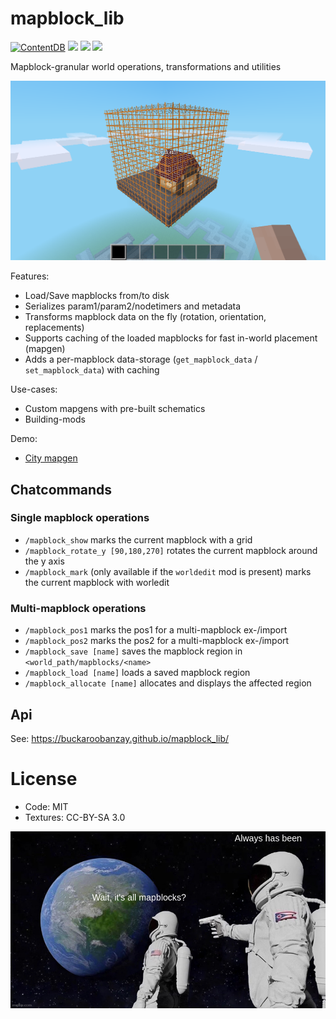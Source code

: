 
# mapblock_lib

[![ContentDB](https://content.minetest.net/packages/BuckarooBanzay/mapblock_lib/shields/downloads/)](https://content.minetest.net/packages/BuckarooBanzay/mapblock_lib/)
![](https://github.com/BuckarooBanzay/mapblock_lib/workflows/luacheck/badge.svg)
![](https://github.com/BuckarooBanzay/mapblock_lib/workflows/ldoc/badge.svg)
![](https://github.com/BuckarooBanzay/mapblock_lib/workflows/test/badge.svg)

Mapblock-granular world operations, transformations and utilities

![Screenshot](screenshot.png)

Features:

* Load/Save mapblocks from/to disk
* Serializes param1/param2/nodetimers and metadata
* Transforms mapblock data on the fly (rotation, orientation, replacements)
* Supports caching of the loaded mapblocks for fast in-world placement (mapgen)
* Adds a per-mapblock data-storage (`get_mapblock_data` / `set_mapblock_data`) with caching

Use-cases:

* Custom mapgens with pre-built schematics
* Building-mods

Demo:

* [City mapgen](https://github.com/BuckarooBanzay/citygen)

## Chatcommands

### Single mapblock operations

* `/mapblock_show` marks the current mapblock with a grid
* `/mapblock_rotate_y [90,180,270]` rotates the current mapblock around the y axis
* `/mapblock_mark` (only available if the `worldedit` mod is present) marks the current mapblock with worledit

### Multi-mapblock operations

* `/mapblock_pos1` marks the pos1 for a multi-mapblock ex-/import
* `/mapblock_pos2` marks the pos2 for a multi-mapblock ex-/import
* `/mapblock_save [name]` saves the mapblock region in `<world_path/mapblocks/<name>`
* `/mapblock_load [name]` loads a saved mapblock region
* `/mapblock_allocate [name]` allocates and displays the affected region

## Api

See: https://buckaroobanzay.github.io/mapblock_lib/

# License

* Code: MIT
* Textures: CC-BY-SA 3.0

![Always has been](mapblocks.jpg)
